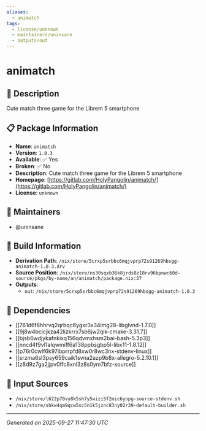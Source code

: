 ```yaml
---
aliases:
  - animatch
tags:
  - license/unknown
  - maintainers/uninsane
  - outputs/out
---
```


# animatch

## 📝 Description

Cute match three game for the Librem 5 smartphone

## 📋 Package Information

- **Name**: `animatch`
- **Version**: `1.0.3`
- **Available**: ✅ Yes
- **Broken**: ✅ No
- **Description**: Cute match three game for the Librem 5 smartphone
- **Homepage**: [https://gitlab.com/HolyPangolin/animatch/](https://gitlab.com/HolyPangolin/animatch/)
- **License**: `unknown`
## 👥 Maintainers

- @uninsane


## 🔧 Build Information

- **Derivation Path**: `/nix/store/5crxp5srbbc6mqjvprp72s91269hbsgg-animatch-1.0.3.drv`
- **Source Position**: `/nix/store/ns30sqxb36k8jrds8z18rv96bpnwc60d-source/pkgs/by-name/an/animatch/package.nix:37`
- **Outputs**:
  - `out`:  `/nix/store/5crxp5srbbc6mqjvprp72s91269hbsgg-animatch-1.0.3`

## 🔗 Dependencies

- [[761d6f8hhrvq2qrbqc6ygxr3x34img28-libglvnd-1.7.0]]
- [[9j8w4bcicjkza42lizkrrx7sb6jw2qik-cmake-3.31.7]]
- [[bjsb6wdjykafnkixq156qdvmxhsm2bai-bash-5.3p3]]
- [[nncd4f9vl1alqwmiff6a138ppbsgbp5l-libx11-1.8.12]]
- [[p76r0cwlf6k97ibprrpfd8xw0r8wc3nx-stdenv-linux]]
- [[srzma6sl3psy659caik1svna2azp9b8x-allegro-5.2.10.1]]
- [[z8d9z7ga2jjpv0ffc8xnl3z8s0ym7bfz-source]]

## 📁 Input Sources

- `/nix/store/l622p70vy8k5sh7y5wizi5f2mic6ynpg-source-stdenv.sh`
- `/nix/store/shkw4qm9qcw5sc5n1k5jznc83ny02r39-default-builder.sh`

---
*Generated on 2025-09-27 11:47:30 UTC*
